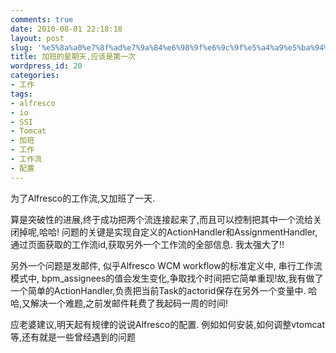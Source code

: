 ```yaml
---
comments: true
date: 2010-08-01 22:18:18
layout: post
slug: '%e5%8a%a0%e7%8f%ad%e7%9a%84%e6%98%9f%e6%9c%9f%e5%a4%a9%e5%ba%94%e8%af%a5%e6%98%af%e7%ac%ac%e4%b8%80%e6%ac%a1'
title: 加班的星期天,应该是第一次
wordpress_id: 20
categories:
- 工作
tags:
- alfresco
- io
- SSI
- Tomcat
- 加班
- 工作
- 工作流
- 配置
---
```


为了Alfresco的工作流,又加班了一天.

算是突破性的进展,终于成功把两个流连接起来了,而且可以控制把其中一个流给关闭掉呢,哈哈! 问题的关键是实现自定义的ActionHandler和AssignmentHandler,通过页面获取的工作流id,获取另外一个工作流的全部信息. 我太强大了!!

另外一个问题是发邮件, 似乎Alfresco WCM workflow的标准定义中, 串行工作流模式中, bpm_assignees的值会发生变化,争取找个时间把它简单重现!故,我有做了一个简单的ActionHandler,负责把当前Task的actorid保存在另外一个变量中. 哈哈,又解决一个难题,之前发邮件耗费了我起码一周的时间!

应老婆建议,明天起有规律的说说Alfresco的配置. 例如如何安装,如何调整vtomcat等,还有就是一些曾经遇到的问题
